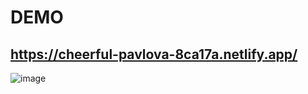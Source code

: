 # DEMO

## https://cheerful-pavlova-8ca17a.netlify.app/

![image](https://user-images.githubusercontent.com/99098290/211404679-839946fd-967b-4716-be77-239b9c64d703.png)
